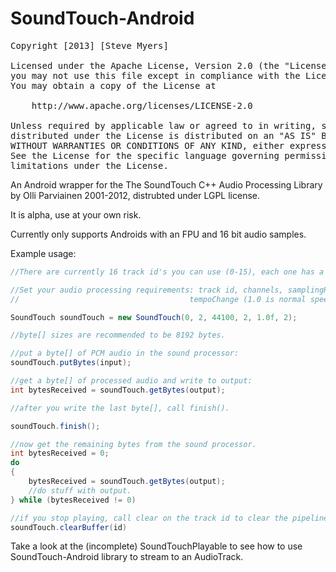SoundTouch-Android
==================
<pre>
Copyright [2013] [Steve Myers]

Licensed under the Apache License, Version 2.0 (the "License");
you may not use this file except in compliance with the License.
You may obtain a copy of the License at

    http://www.apache.org/licenses/LICENSE-2.0

Unless required by applicable law or agreed to in writing, software
distributed under the License is distributed on an "AS IS" BASIS,
WITHOUT WARRANTIES OR CONDITIONS OF ANY KIND, either express or implied.
See the License for the specific language governing permissions and
limitations under the License.
</pre>


An Android wrapper for the The SoundTouch C++ Audio Processing Library by Olli Parviainen 2001-2012,
distrubted under LGPL license.

It is alpha, use at your own risk.

Currently only supports Androids with an FPU and 16 bit audio samples.

Example usage:

```java
//There are currently 16 track id's you can use (0-15), each one has a separate SoundTouch processor.

//Set your audio processing requirements: track id, channels, samplingRate, bytesPerSample, 
//                                      tempoChange (1.0 is normal speed), pitchChange (in semi-tones)

SoundTouch soundTouch = new SoundTouch(0, 2, 44100, 2, 1.0f, 2);

//byte[] sizes are recommended to be 8192 bytes.

//put a byte[] of PCM audio in the sound processor:
soundTouch.putBytes(input);

//get a byte[] of processed audio and write to output:
int bytesReceived = soundTouch.getBytes(output);

//after you write the last byte[], call finish().

soundTouch.finish();

//now get the remaining bytes from the sound processor.
int bytesReceived = 0;
do
{
    bytesReceived = soundTouch.getBytes(output);
    //do stuff with output.
} while (bytesReceived != 0)

//if you stop playing, call clear on the track id to clear the pipeline for later use.
soundTouch.clearBuffer(id)
```

Take a look at the (incomplete) SoundTouchPlayable to see how to use SoundTouch-Android library
to stream to an AudioTrack.


